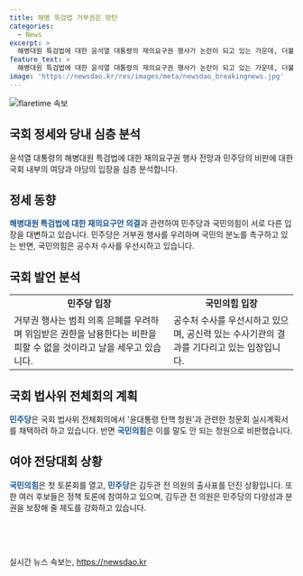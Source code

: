 ```yaml
---
title: 해병 특검법 거부권은 방탄
categories:
  - News
excerpt: >
  해병대원 특검법에 대한 윤석열 대통령의 재의요구권 행사가 논란이 되고 있는 가운데, 더불어민주당은 국민의 분노에 불을 지르는 행위라며 비판했습니다. 거부권 행사는 범죄 의혹을 덮기 위한 것으로 지적했으며, 국민의힘은 공수처 수사 결과를 기다린다는 입장을 밝혔습니다. 이어 민주당은 윤대통령 탄핵 청원에 관한 청문회 실시 계획을 발의할 예정이고, 국민의힘은 이를 코미디라고 반박하고 있습니다. 국민의힘과 더불어민주당은 전당대회를 앞두고 여론전을 벌이고 있으며, 이재명 전 대표가 연임 도전을 공식 선언할 예정이라고 합니다.
feature_text: >
  해병대원 특검법에 대한 윤석열 대통령의 재의요구권 행사가 논란이 되고 있는 가운데, 더불어민주당은 국민의 분노에 불을 지르는 행위라며 비판했습니다. 거부권 행사는 범죄 의혹을 덮기 위한 것으로 지적했으며, 국민의힘은 공수처 수사 결과를 기다린다는 입장을 밝혔습니다. 이어 민주당은 윤대통령 탄핵 청원에 관한 청문회 실시 계획을 발의할 예정이고, 국민의힘은 이를 코미디라고 반박하고 있습니다. 국민의힘과 더불어민주당은 전당대회를 앞두고 여론전을 벌이고 있으며, 이재명 전 대표가 연임 도전을 공식 선언할 예정이라고 합니다.
image: 'https://newsdao.kr/res/images/meta/newsdao_breakingnews.jpg'
---
```


<p><img src="https://newsdao.kr/res/images/meta/newsdao_breakingnews.jpg" alt="flaretime 속보" /></p>

<h2>국회 정세와 당내 심층 분석</h2>

<p data-ke-size="size16">윤석열 대통령의 해병대원 특검법에 대한 재의요구권 행사 전망과 민주당의 비판에 대한 국회 내부의 여당과 야당의 입장을 심층 분석합니다.</p>

<h2 data-ke-size="size26">정세 동향</h2>

<p><b><span style="color: #1a5490;">해병대원 특검법에 대한 재의요구안 의결</span></b>과 관련하여 민주당과 국민의힘이 서로 다른 입장을 대변하고 있습니다. 민주당은 거부권 행사를 우려하며 국민의 분노를 촉구하고 있는 반면, 국민의힘은 공수처 수사를 우선시하고 있습니다.</p>

<h2 data-ke-size="size26">국회 발언 분석</h2>

<table>
    <tr>
        <td style="text-align: center; height: 17px;"><b>민주당 입장</b></td>
        <td style="text-align: center; height: 17px;"><b>국민의힘 입장</b></td>
    </tr>
    <tr>
        <td>거부권 행사는 범죄 의혹 은폐를 우려하며 위임받은 권한을 남용한다는 비판을 피할 수 없을 것이라고 날을 세우고 있습니다.</td>
        <td>공수처 수사를 우선시하고 있으며, 공신력 있는 수사기관의 결과를 기다리고 있는 입장입니다.</td>
    </tr>
</table>

<h2 data-ke-size="size26">국회 법사위 전체회의 계획</h2>

<p><b><span style="color: #1a5490;">민주당</span></b>은 국회 법사위 전체회의에서 '윤대통령 탄핵 청원'과 관련한 청문회 실시계획서를 채택하려 하고 있습니다. 반면 <b><span style="color: #1a5490;">국민의힘</span></b>은 이를 말도 안 되는 청원으로 비판했습니다.</p>

<h2 data-ke-size="size26">여야 전당대회 상황</h2>

<p><b><span style="color: #1a5490;">국민의힘</span></b>은 첫 토론회를 열고, <b><span style="color: #1a5490;">민주당</span></b>은 김두관 전 의원의 출사표를 던진 상황입니다. 또한 여러 후보들은 정책 토론에 참여하고 있으며, 김두관 전 의원은 민주당의 다양성과 분권을 보장해 줄 제도를 강화하고 있습니다.</p>

<p data-ke-size="size16">&nbsp;</p>

<p data-ke-size="size16">&nbsp;</p>
실시간 뉴스 속보는, <a href="https://newsdao.kr" rel="dofollow">https://newsdao.kr</a>


